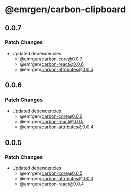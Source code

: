 # @emrgen/carbon-clipboard

## 0.0.7

### Patch Changes

- Updated dependencies
  - @emrgen/carbon-core@0.0.7
  - @emrgen/carbon-react@0.0.6
  - @emrgen/carbon-attributes@0.0.5

## 0.0.6

### Patch Changes

- Updated dependencies
  - @emrgen/carbon-core@0.0.6
  - @emrgen/carbon-react@0.0.5
  - @emrgen/carbon-attributes@0.0.4

## 0.0.5

### Patch Changes

- Updated dependencies
  - @emrgen/carbon-core@0.0.5
  - @emrgen/carbon-attributes@0.0.3
  - @emrgen/carbon-react@0.0.4

